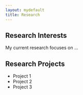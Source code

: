 ```yaml
---
layout: mydefault
title: Research
---
```


## Research Interests

My current research focuses on ...

## Research Projects

* Project 1
* Project 2
* Project 3



